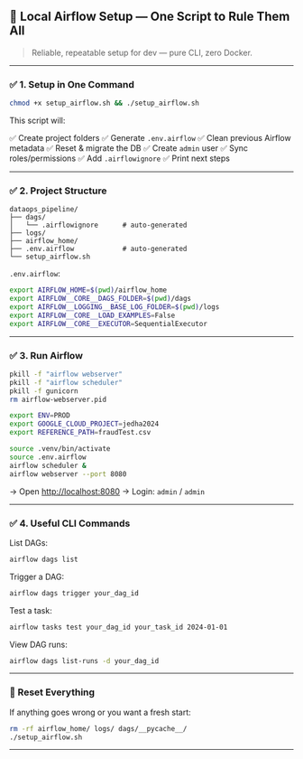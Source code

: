 ## 🚀 Local Airflow Setup — One Script to Rule Them All

> Reliable, repeatable setup for dev — pure CLI, zero Docker.

---

### ✅ 1. Setup in One Command

```bash
chmod +x setup_airflow.sh && ./setup_airflow.sh
```

This script will:

✅ Create project folders
✅ Generate `.env.airflow`
✅ Clean previous Airflow metadata
✅ Reset & migrate the DB
✅ Create `admin` user
✅ Sync roles/permissions
✅ Add `.airflowignore`
✅ Print next steps

---

### ✅ 2. Project Structure

```
dataops_pipeline/
├── dags/
│   └── .airflowignore      # auto-generated
├── logs/
├── airflow_home/
├── .env.airflow            # auto-generated
└── setup_airflow.sh
```

`.env.airflow`:

```bash
export AIRFLOW_HOME=$(pwd)/airflow_home
export AIRFLOW__CORE__DAGS_FOLDER=$(pwd)/dags
export AIRFLOW__LOGGING__BASE_LOG_FOLDER=$(pwd)/logs
export AIRFLOW__CORE__LOAD_EXAMPLES=False
export AIRFLOW__CORE__EXECUTOR=SequentialExecutor
```

---

### ✅ 3. Run Airflow

```bash
pkill -f "airflow webserver"
pkill -f "airflow scheduler"
pkill -f gunicorn
rm airflow-webserver.pid

export ENV=PROD
export GOOGLE_CLOUD_PROJECT=jedha2024
export REFERENCE_PATH=fraudTest.csv

source .venv/bin/activate
source .env.airflow
airflow scheduler &
airflow webserver --port 8080
```

→ Open [http://localhost:8080](http://localhost:8080)
→ Login: `admin` / `admin`

---

### ✅ 4. Useful CLI Commands

List DAGs:

```bash
airflow dags list
```

Trigger a DAG:

```bash
airflow dags trigger your_dag_id
```

Test a task:

```bash
airflow tasks test your_dag_id your_task_id 2024-01-01
```

View DAG runs:

```bash
airflow dags list-runs -d your_dag_id
```

---

### 🧹 Reset Everything

If anything goes wrong or you want a fresh start:

```bash
rm -rf airflow_home/ logs/ dags/__pycache__/
./setup_airflow.sh
```

---
